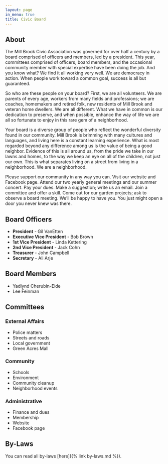 ```yaml
---
layout: page
in_menu: true
title: Civic Board
---
```


## About

The Mill Brook Civic Association was governed for over half a century by a board comprised of officers and members, led by a president.
This year, committees comprised of officers, board members, and the occasional community member with special expertise have been doing the job.
And you know what? We find it all working very well.
We are democracy in action.
When people work toward a common goal, success is all but guaranteed.

So who are these people on your board? First, we are all volunteers.
We are parents of every age, workers from many fields and professions; we are coaches, homemakers and retired folk,
new residents of Mill Brook and veteran home dwellers.
We are all different. What we have in common is our dedication to preserve, and when possible,
enhance the way of life we are all so fortunate to enjoy in this rare gem of a neighborhood.

Your board is a diverse group of people who reflect the wonderful diversity found in our community.
Mill Brook is brimming with many cultures and languages, and living here is a constant learning experience.
What is most regarded beyond any difference among us is the value of being a good neighbor.
Evidence of this is all around us, from the pride we take in our lawns and homes,
to the way we keep an eye on all of the children, not just our own.
This is what separates living on a street from living in a neighborhood. We are a neighborhood.

Please support our community in any way you can. Visit our website and Facebook page.
Attend our two yearly general meetings and our summer concert. Pay your dues.
Make a suggestion; write us an email.
Join a committee and offer a skill. Come out for our garden projects; ask to observe a board meeting.
We’ll be happy to have you.
You just might open a door you never knew was there.

## Board Officers

* **President** - Gil VanEtten
* **Executive Vice President** - Bob Brown
* **1st Vice President** - Linda Kettering
* **2nd Vice President** - Jack Cohn
* **Treasurer** - John Campbell
* **Secretary** - Ali Arje

## Board Members

* Yadlynd Cherubin-Eide
* Lee Feinman

## Committees

### External Affairs

* Police matters
* Streets and roads
* Local government
* Green Acres Mall

### Community

* Schools
* Environment
* Community cleanup
* Neighborhood events

### Administrative

* Finance and dues
* Membership
* Website
* Facebook page


## By-Laws

You can read all by-laws [here]({% link by-laws.md %}).

